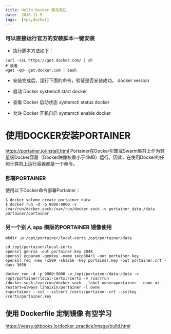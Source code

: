 ```yaml
---
title: Hello Docker 菜鸟笔记
date:  2018-11-5
tags:  [vps,docker]
---
```


### 可以直接运行官方的安装脚本一键安装

- 执行脚本方法如下：
```
curl -sSL https://get.docker.com/ | sh
# 或者
wget -qO- get.docker.com | bash 
```
- 安装完成后，运行下面的命令，验证是否安装成功。
	docker version 
- 启动 Docker
	systemctl start docker 

- 查看 Docker 启动状态
	systemctl status docker

- 允许 Docker 开机自启
	systemctl enable docker 


# 使用DOCKER安装PORTAINER
https://portainer.io/install.html
Portainer在Docker引擎或Swarm集群上作为轻量级Docker容器（Docker映像权重小于4MB）运行。因此，在使用Docker的任何计算机上运行容器都是一个命令。
### 部署PORTAINER
使用以下Docker命令部署Portainer：
```
$ docker volume create portainer_data
$ docker run -d -p 9000:9000 -v /var/run/docker.sock:/var/run/docker.sock -v portainer_data:/data portainer/portainer
```


### 另一个别人 app 模版的PORTAINER 镜像使用
```
mkdir -p /opt/portainer/local-certs /opt/portainer/data

cd /opt/portainer/local-certs
openssl genrsa -out portainer.key 2048
openssl ecparam -genkey -name secp384r1 -out portainer.key
openssl req -new -x509 -sha256 -key portainer.key -out portainer.crt -days 3650

docker run -d -p 9000:9000 -v /opt/portainer/data:/data -v /opt/portainer/local-certs:/certs -v /var/run                                                                                      /docker.sock:/var/run/docker.sock --label owner=portainer --name ui --restart=always lihaixin/portainer -l owne                                                                                      r=portainer --ssl --sslcert /certs/portainer.crt --sslkey /certs/portainer.key

```

## 使用 Dockerfile 定制镜像  有空学习

https://yeasy.gitbooks.io/docker_practice/image/build.html